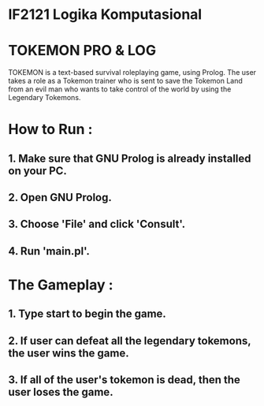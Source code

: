 # IF2121 Logika Komputasional
# TOKEMON PRO & LOG 

TOKEMON is a text-based survival roleplaying game, using Prolog.
The user takes a role as a Tokemon trainer who is sent to save the Tokemon Land from an evil man who wants to take control of the world by using the Legendary Tokemons.

# How to Run : 
## 1. Make sure that GNU Prolog is already installed on your PC.
## 2. Open GNU Prolog.
## 3. Choose 'File' and click 'Consult'.
## 4. Run 'main.pl'.

# The Gameplay :
## 1. Type start to begin the game.
## 2. If user can defeat all the legendary tokemons, the user wins the game.
## 3. If all of the user's tokemon is dead, then the user loses the game. 